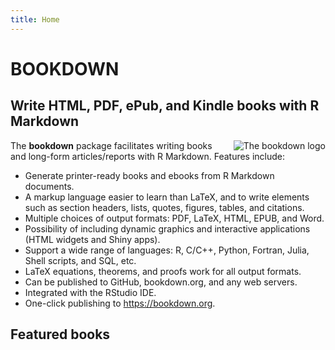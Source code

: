 ```yaml
---
title: Home
---
```


# BOOKDOWN

## Write HTML, PDF, ePub, and Kindle books with R Markdown

<img src="https://bookdown.org/yihui/bookdown/images/logo.png" alt="The bookdown logo" align="right" style="margin-left:1em;max-width:30%;" />

The **bookdown** package facilitates writing books and long-form articles/reports with R Markdown. Features include:

- Generate printer-ready books and ebooks from R Markdown documents.
- A markup language easier to learn than LaTeX, and to write elements such as section headers, lists, quotes, figures, tables, and citations.
- Multiple choices of output formats: PDF, LaTeX, HTML, EPUB, and Word.
- Possibility of including dynamic graphics and interactive applications (HTML widgets and Shiny apps).
- Support a wide range of languages: R, C/C++, Python, Fortran, Julia, Shell scripts, and SQL, etc.
- LaTeX equations, theorems, and proofs work for all output formats.
- Can be published to GitHub, bookdown.org, and any web servers.
- Integrated with the RStudio IDE.
- One-click publishing to <https://bookdown.org>.

## Featured books
